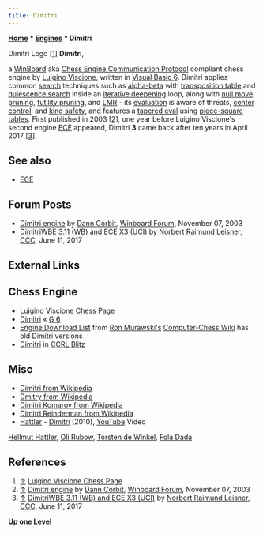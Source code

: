 ```yaml
---
title: Dimitri
---
```

**[Home](Home "Home") * [Engines](Engines "Engines") * Dimitri**

[](http://lesgames.altervista.org/) Dimitri Logo <a id="cite-note-1" href="#cite-ref-1">[1]</a>
**Dimitri**,

a [WinBoard](WinBoard "WinBoard") aka [Chess Engine Communication Protocol](Chess_Engine_Communication_Protocol "Chess Engine Communication Protocol") compliant chess engine by [Luigino Viscione](index.php?title=Luigino_Viscione&action=edit&redlink=1 "Luigino Viscione (page does not exist)"), written in [Visual Basic 6](Basic#VB "Basic").
Dimitri applies common [search](Search "Search") techniques such as [alpha-beta](Alpha-Beta "Alpha-Beta") with [transposition table](Transposition_Table "Transposition Table") and [quiescence search](Quiescence_Search "Quiescence Search") inside an [iterative deepening](Iterative_Deepening "Iterative Deepening") loop,
along with [null move pruning](Null_Move_Pruning "Null Move Pruning"), [futility pruning](Futility_Pruning "Futility Pruning"), and [LMR](Late_Move_Reductions "Late Move Reductions") - its [evaluation](Evaluation "Evaluation") is aware of threats, [center control](Center_Control "Center Control"), and [king safety](King_Safety "King Safety"), and features a [tapered eval](Tapered_Eval "Tapered Eval") using [piece-square tables](Piece-Square_Tables "Piece-Square Tables").
First published in 2003 <a id="cite-note-2" href="#cite-ref-2">[2]</a>, one year before Luigino Viscione's second engine [ECE](ECE "ECE") appeared, Dimitri **3** came back after ten years in April 2017 <a id="cite-note-3" href="#cite-ref-3">[3]</a>.

## See also

- [ECE](ECE "ECE")

## Forum Posts

- [Dimitri engine](http://www.open-aurec.com/wbforum/viewtopic.php?f=18&t=45029) by [Dann Corbit](Dann_Corbit "Dann Corbit"), [Winboard Forum](Computer_Chess_Forums "Computer Chess Forums"), November 07, 2003
- [DimitriWBE 3.11 (WB) and ECE X3 (UCI)](http://www.talkchess.com/forum/viewtopic.php?t=64257) by [Norbert Raimund Leisner](Norbert_Raimund_Leisner "Norbert Raimund Leisner"), [CCC](CCC "CCC"), June 11, 2017

## External Links

## Chess Engine

- [Luigino Viscione Chess Page](http://lesgames.altervista.org/)
- [Dimitri](http://www.g-sei.org/dimitri/) « [G 6](G_6 "G 6")
- [Engine Download List](http://www.computer-chess.org/doku.php?id=computer_chess:wiki:download:engine_download_list) from [Ron Murawski's](Ron_Murawski "Ron Murawski") [Computer-Chess Wiki](http://computer-chess.org/doku.php?id=home) has old Dimitri versions
- [Dimitri](http://www.computerchess.org.uk/ccrl/404/cgi/compare_engines.cgi?family=Dimitri&print=Rating+list&print=Results+table&print=LOS+table&print=Ponder+hit+table&print=Eval+difference+table&print=Comopp+gamenum+table&print=Overlap+table&print=Score+with+common+opponents) in [CCRL Blitz](CCRL "CCRL")

## Misc

- [Dimitri from Wikipedia](https://en.wikipedia.org/wiki/Dimitri)
- [Dmitry from Wikipedia](https://en.wikipedia.org/wiki/Dmitry)
- [Dimitri Komarov from Wikipedia](https://en.wikipedia.org/wiki/Dimitri_Komarov)
- [Dimitri Reinderman from Wikipedia](https://en.wikipedia.org/wiki/Dimitri_Reinderman)
- [Hattler](https://en.wikipedia.org/wiki/Hellmut_Hattler#Hattler) - [Dimitri](https://www.songtexte.com/songtext/hattler/dimitri-3399fca1.html) (2010), [YouTube](https://en.wikipedia.org/wiki/YouTube) Video

[Hellmut Hattler](Category:Hellmut_Hattler "Category:Hellmut Hattler"), [Oli Rubow](https://de.wikipedia.org/wiki/Oli_Rubow), [Torsten de Winkel](https://en.wikipedia.org/wiki/Torsten_de_Winkel), [Fola Dada](https://de.wikipedia.org/wiki/Fola_Dada)

## References

1. <a id="cite-ref-1" href="#cite-note-1">↑</a> [Luigino Viscione Chess Page](http://lesgames.altervista.org/)
1. <a id="cite-ref-2" href="#cite-note-2">↑</a> [Dimitri engine](http://www.open-aurec.com/wbforum/viewtopic.php?f=18&t=45029) by [Dann Corbit](Dann_Corbit "Dann Corbit"), [Winboard Forum](Computer_Chess_Forums "Computer Chess Forums"), November 07, 2003
1. <a id="cite-ref-3" href="#cite-note-3">↑</a> [DimitriWBE 3.11 (WB) and ECE X3 (UCI)](http://www.talkchess.com/forum/viewtopic.php?t=64257) by [Norbert Raimund Leisner](Norbert_Raimund_Leisner "Norbert Raimund Leisner"), [CCC](CCC "CCC"), June 11, 2017

**[Up one Level](Engines "Engines")**

